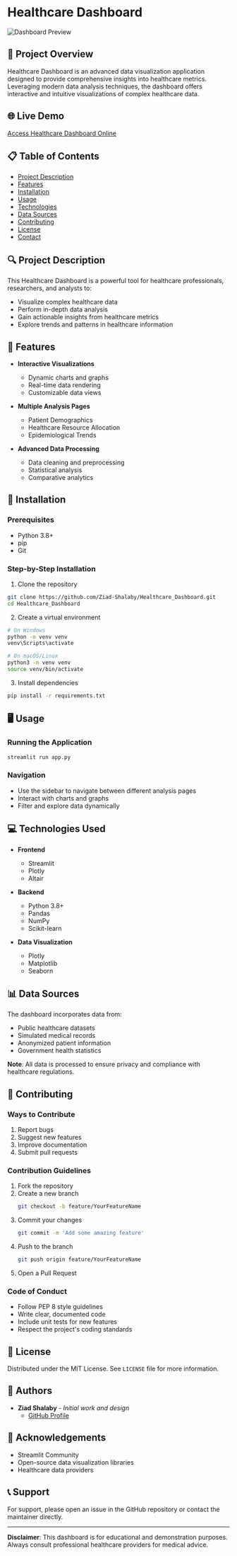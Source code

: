 # Healthcare Dashboard

![Dashboard Preview](https://via.placeholder.com/800x400.png?text=Healthcare+Dashboard+Preview)

## 🏥 Project Overview
Healthcare Dashboard is an advanced data visualization application designed to provide comprehensive insights into healthcare metrics. Leveraging modern data analysis techniques, the dashboard offers interactive and intuitive visualizations of complex healthcare data.

## 🌐 Live Demo
[Access Healthcare Dashboard Online](https://healthcaredashboard1.streamlit.app/)

## 📋 Table of Contents
- [Project Description](#-project-description)
- [Features](#-features)
- [Installation](#-installation)
- [Usage](#-usage)
- [Technologies](#-technologies-used)
- [Data Sources](#-data-sources)
- [Contributing](#-contributing)
- [License](#-license)
- [Contact](#-contact)

## 🔍 Project Description
This Healthcare Dashboard is a powerful tool for healthcare professionals, researchers, and analysts to:
- Visualize complex healthcare data
- Perform in-depth data analysis
- Gain actionable insights from healthcare metrics
- Explore trends and patterns in healthcare information

## 🚀 Features
- **Interactive Visualizations**
  - Dynamic charts and graphs
  - Real-time data rendering
  - Customizable data views

- **Multiple Analysis Pages**
  - Patient Demographics
  - Healthcare Resource Allocation
  - Epidemiological Trends

- **Advanced Data Processing**
  - Data cleaning and preprocessing
  - Statistical analysis
  - Comparative analytics

## 🔧 Installation

### Prerequisites
- Python 3.8+
- pip
- Git

### Step-by-Step Installation

1. Clone the repository
```bash
git clone https://github.com/Ziad-Shalaby/Healthcare_Dashboard.git
cd Healthcare_Dashboard
```

2. Create a virtual environment
```bash
# On Windows
python -m venv venv
venv\Scripts\activate

# On macOS/Linux
python3 -m venv venv
source venv/bin/activate
```

3. Install dependencies
```bash
pip install -r requirements.txt
```

## 🖥️ Usage

### Running the Application
```bash
streamlit run app.py
```

### Navigation
- Use the sidebar to navigate between different analysis pages
- Interact with charts and graphs
- Filter and explore data dynamically

## 💻 Technologies Used
- **Frontend**
  - Streamlit
  - Plotly
  - Altair

- **Backend**
  - Python 3.8+
  - Pandas
  - NumPy
  - Scikit-learn

- **Data Visualization**
  - Plotly
  - Matplotlib
  - Seaborn

## 📊 Data Sources
The dashboard incorporates data from:
- Public healthcare datasets
- Simulated medical records
- Anonymized patient information
- Government health statistics

**Note**: All data is processed to ensure privacy and compliance with healthcare regulations.

## 🤝 Contributing

### Ways to Contribute
1. Report bugs
2. Suggest new features
3. Improve documentation
4. Submit pull requests

### Contribution Guidelines
1. Fork the repository
2. Create a new branch 
   ```bash
   git checkout -b feature/YourFeatureName
   ```
3. Commit your changes 
   ```bash
   git commit -m 'Add some amazing feature'
   ```
4. Push to the branch 
   ```bash
   git push origin feature/YourFeatureName
   ```
5. Open a Pull Request

### Code of Conduct
- Follow PEP 8 style guidelines
- Write clear, documented code
- Include unit tests for new features
- Respect the project's coding standards

## 📜 License
Distributed under the MIT License. See `LICENSE` file for more information.

## 👥 Authors
- **Ziad Shalaby** - *Initial work and design*
  - [GitHub Profile](https://github.com/Ziad-Shalaby)

## 🙏 Acknowledgements
- Streamlit Community
- Open-source data visualization libraries
- Healthcare data providers

## 📞 Support
For support, please open an issue in the GitHub repository or contact the maintainer directly.

---

**Disclaimer**: This dashboard is for educational and demonstration purposes. Always consult professional healthcare providers for medical advice.
